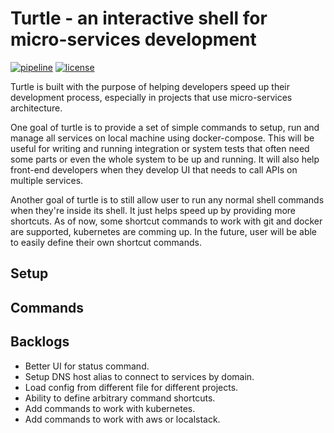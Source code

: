 # Turtle - an interactive shell for micro-services development

[![pipeline](https://gitlab.com/phamlequang/turtle/badges/master/pipeline.svg)](https://gitlab.com/phamlequang/turtle/commits/master) [![license](https://img.shields.io/badge/license-MIT-green.svg)](https://gitlab.com/phamlequang/turtle/blob/master/LICENSE)

Turtle is built with the purpose of helping developers speed up their development process, especially in projects that use micro-services architecture.

One goal of turtle is to provide a set of simple commands to setup, run and manage all services on local machine using docker-compose. This will be useful for writing and running integration or system tests that often need some parts or even the whole system to be up and running. It will also help front-end developers when they develop UI that needs to call APIs on multiple services.

Another goal of turtle is to still allow user to run any normal shell commands when they're inside its shell. It just helps speed up by providing more shortcuts. As of now, some shortcut commands to work with git and docker are supported, kubernetes are comming up. In the future, user will be able to easily define their own shortcut commands.

## Setup

## Commands

## Backlogs

- Better UI for status command.
- Setup DNS host alias to connect to services by domain.
- Load config from different file for different projects.
- Ability to define arbitrary command shortcuts.
- Add commands to work with kubernetes.
- Add commands to work with aws or localstack.
